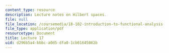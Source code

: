 ```yaml
---
content_type: resource
description: Lecture notes on Hilbert spaces.
file: null
file_location: /coursemedia/18-102-introduction-to-functional-analysis-spring-2009/d296b5a4bbbca0d5dfa01cb01645862b_MIT18_102s09_lec17.pdf
file_type: application/pdf
resourcetype: Document
title: Lecture 17
uid: d296b5a4-bbbc-a0d5-dfa0-1cb01645862b
---
```

